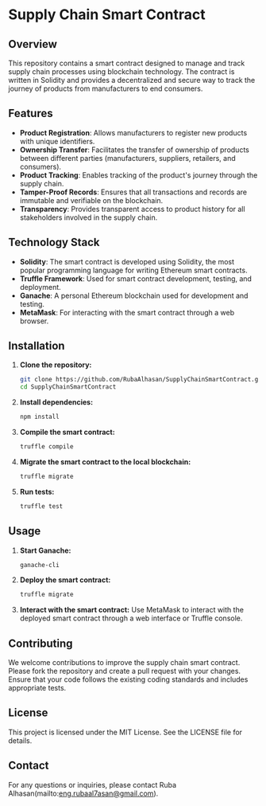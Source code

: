 # Supply Chain Smart Contract

## Overview

This repository contains a smart contract designed to manage and track supply chain processes using blockchain technology. The contract is written in Solidity and provides a decentralized and secure way to track the journey of products from manufacturers to end consumers.

## Features

- **Product Registration**: Allows manufacturers to register new products with unique identifiers.
- **Ownership Transfer**: Facilitates the transfer of ownership of products between different parties (manufacturers, suppliers, retailers, and consumers).
- **Product Tracking**: Enables tracking of the product's journey through the supply chain.
- **Tamper-Proof Records**: Ensures that all transactions and records are immutable and verifiable on the blockchain.
- **Transparency**: Provides transparent access to product history for all stakeholders involved in the supply chain.

## Technology Stack

- **Solidity**: The smart contract is developed using Solidity, the most popular programming language for writing Ethereum smart contracts.
- **Truffle Framework**: Used for smart contract development, testing, and deployment.
- **Ganache**: A personal Ethereum blockchain used for development and testing.
- **MetaMask**: For interacting with the smart contract through a web browser.

## Installation

1. **Clone the repository:**
   ```bash
   git clone https://github.com/RubaAlhasan/SupplyChainSmartContract.git
   cd SupplyChainSmartContract
   ```

2. **Install dependencies:**
   ```bash
   npm install
   ```

3. **Compile the smart contract:**
   ```bash
   truffle compile
   ```

4. **Migrate the smart contract to the local blockchain:**
   ```bash
   truffle migrate
   ```

5. **Run tests:**
   ```bash
   truffle test
   ```

## Usage

1. **Start Ganache:**
   ```bash
   ganache-cli
   ```

2. **Deploy the smart contract:**
   ```bash
   truffle migrate
   ```

3. **Interact with the smart contract:**
   Use MetaMask to interact with the deployed smart contract through a web interface or Truffle console.

## Contributing

We welcome contributions to improve the supply chain smart contract. Please fork the repository and create a pull request with your changes. Ensure that your code follows the existing coding standards and includes appropriate tests.

## License

This project is licensed under the MIT License. See the LICENSE file for details.

## Contact

For any questions or inquiries, please contact Ruba Alhasan(mailto:eng.rubaal7asan@gmail.com).
